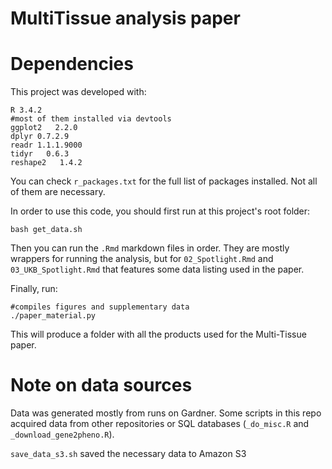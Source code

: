# MultiTissue analysis paper

# Dependencies

This project was developed with:

```
R 3.4.2
#most of them installed via devtools
ggplot2   2.2.0
dplyr 0.7.2.9
readr 1.1.1.9000
tidyr   0.6.3
reshape2   1.4.2
```
You can check `r_packages.txt` for the full list of packages installed. Not all of them are necessary.


In order to use this code, you should first run at this project's root folder:

```
bash get_data.sh
```

Then you can run the `.Rmd` markdown files in order. They are mostly wrappers for running the analysis, but for `02_Spotlight.Rmd` and `03_UKB_Spotlight.Rmd` that features some data listing used in the paper.

Finally, run:

```
#compiles figures and supplementary data
./paper_material.py
```
This will produce a folder with all the products used for the Multi-Tissue paper.

# Note on data sources

Data was generated mostly from runs on Gardner. 
Some scripts in this repo acquired data from other repositories or SQL databases (`_do_misc.R` and `_download_gene2pheno.R`).

`save_data_s3.sh` saved the necessary data to Amazon S3
